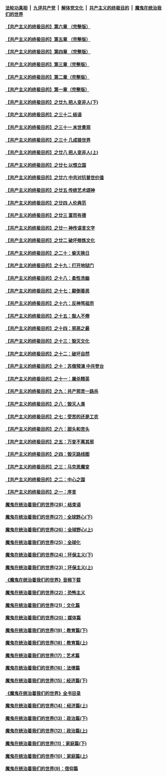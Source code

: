 ####  [法轮功真相](../../../../basic/blob/master/README.md?t=10171039) &nbsp;|&nbsp; [九评共产党](../../../../9ping.md/blob/master/README.md?t=10171039) &nbsp;|&nbsp; [解体党文化](../../../../jtdwh.md/blob/master/README.md?t=10171039)  &nbsp;|&nbsp; [共产主义的终极目的](../../../../gczydzjmd.md/blob/master/README.md?t=10171039) &nbsp;|&nbsp; [魔鬼在统治我们的世界](../../../../mgztzwmdsj.md/blob/master/README.md?t=10171039) 

#### [【共产主义的终极目的】第六章 （完整版）](../pages/nsc422/n11428913.md?t=10171039) 

#### [【共产主义的终极目的】第五章 （完整版）](../pages/nsc422/n11428912.md?t=10171039) 

#### [【共产主义的终极目的】第四章 （完整版）](../pages/nsc422/n11428907.md?t=10171039) 

#### [【共产主义的终极目的】第三章（完整版）](../pages/nsc422/n11428848.md?t=10171039) 

#### [【共产主义的终极目的】第二章（完整版）](../pages/nsc422/n11428831.md?t=10171039) 

#### [【共产主义的终极目的】第一章（完整版）](../pages/nsc422/n11417651.md?t=10171039) 

#### [【共产主义的终极目的】之廿九 把人变非人(下)](../pages/nsc422/n11344140.md?t=10171039) 

#### [【共产主义的终极目的】之三十二 结语](../pages/nsc422/n11360535.md?t=10171039) 

#### [【共产主义的终极目的】之三十一 末世景观](../pages/nsc422/n11351129.md?t=10171039) 

#### [【共产主义的终极目的】之三十 几成狼世界](../pages/nsc422/n11348280.md?t=10171039) 

#### [【共产主义的终极目的】之廿八 把人变非人(上)](../pages/nsc422/n11340492.md?t=10171039) 

#### [【共产主义的终极目的】之廿七 以恨立国](../pages/nsc422/n11336944.md?t=10171039) 

#### [【共产主义的终极目的】之廿六 中共对抗普世价值](../pages/nsc422/n11324785.md?t=10171039) 

#### [【共产主义的终极目的】之廿五 传统艺术颂神](../pages/nsc422/n11296396.md?t=10171039) 

#### [【共产主义的终极目的】之廿四 人伦典范](../pages/nsc422/n11296397.md?t=10171039) 

#### [【共产主义的终极目的】之廿三 富而有德](../pages/nsc422/n11283598.md?t=10171039) 

#### [【共产主义的终极目的】之廿一 神传语言文字](../pages/nsc422/n11263265.md?t=10171039) 

#### [【共产主义的终极目的】之廿二 破坏修炼文化](../pages/nsc422/n11245728.md?t=10171039) 

#### [【共产主义的终极目的】之二十：偷天换日](../pages/nsc422/n11238846.md?t=10171039) 

#### [【共产主义的终极目的】之十九：打开地狱门](../pages/nsc422/n11206376.md?t=10171039) 

#### [【共产主义的终极目的】之十八：柔性洗脑](../pages/nsc422/n11199994.md?t=10171039) 

#### [【共产主义的终极目的】之十七：颠倒善恶](../pages/nsc422/n11179782.md?t=10171039) 

#### [【共产主义的终极目的】之十六：反神骂祖宗](../pages/nsc422/n11166798.md?t=10171039) 

#### [【共产主义的终极目的】之十五：毁人不倦](../pages/nsc422/n11166792.md?t=10171039) 

#### [【共产主义的终极目的】之十四：邪恶之最](../pages/nsc422/n11150249.md?t=10171039) 

#### [【共产主义的终极目的】之十三：毁灭文化](../pages/nsc422/n11135227.md?t=10171039) 

#### [【共产主义的终极目的】之十二：破坏自然](../pages/nsc422/n11135214.md?t=10171039) 

#### [【共产主义的终极目的】之十：苏俄预演 中共登台](../pages/nsc422/n11118424.md?t=10171039) 

#### [【共产主义的终极目的】之十一：屠杀精英](../pages/nsc422/n11118442.md?t=10171039) 

#### [【共产主义的终极目的】之九：共产邪灵一路杀](../pages/nsc422/n11114139.md?t=10171039) 

#### [【共产主义的终极目的】之八：毁灭人类](../pages/nsc422/n11108503.md?t=10171039) 

#### [【共产主义的终极目的】之七：受苦的还是工农](../pages/nsc422/n11101809.md?t=10171039) 

#### [【共产主义的终极目的】之六：甜头和苦头](../pages/nsc422/n11096971.md?t=10171039) 

#### [【共产主义的终极目的】之五：万变不离其邪](../pages/nsc422/n11091285.md?t=10171039) 

#### [【共产主义的终极目的】之四：毁灭路线图](../pages/nsc422/n11086284.md?t=10171039) 

#### [【共产主义的终极目的】之三：马克思魔变](../pages/nsc422/n11061941.md?t=10171039) 

#### [【共产主义的终极目的】之二：中心之国](../pages/nsc422/n11047728.md?t=10171039) 

#### [【共产主义的终极目的】之一：序言](../pages/nsc422/n11086077.md?t=10171039) 

#### [魔鬼在统治着我们的世界(28)：结束语](../pages/nsc422/n10936246.md?t=10171039) 

#### [魔鬼在统治着我们的世界(27)：全球野心(下)](../pages/nsc422/n10928319.md?t=10171039) 

#### [魔鬼在统治着我们的世界(26)：全球野心(上)](../pages/nsc422/n10900318.md?t=10171039) 

#### [魔鬼在统治着我们的世界(25)：全球化](../pages/nsc422/n10788205.md?t=10171039) 

#### [魔鬼在统治着我们的世界(24)：环保主义(下)](../pages/nsc422/n10695307.md?t=10171039) 

#### [魔鬼在统治着我们的世界(23)：环保主义(上)](../pages/nsc422/n10688613.md?t=10171039) 

#### [《魔鬼在统治着我们的世界》音频下载](../pages/nsc422/n10635553.md?t=10171039) 

#### [魔鬼在统治着我们的世界(22)：恐怖主义](../pages/nsc422/n10614727.md?t=10171039) 

#### [魔鬼在统治着我们的世界(21)：文化篇](../pages/nsc422/n10597706.md?t=10171039) 

#### [魔鬼在统治着我们的世界(20)：媒体篇](../pages/nsc422/n10586579.md?t=10171039) 

#### [魔鬼在统治着我们的世界(19)：教育篇(下)](../pages/nsc422/n10564808.md?t=10171039) 

#### [魔鬼在统治着我们的世界(18)：教育篇(上)](../pages/nsc422/n10526970.md?t=10171039) 

#### [魔鬼在统治着我们的世界(17)：艺术篇](../pages/nsc422/n10499093.md?t=10171039) 

#### [魔鬼在统治着我们的世界(16)：法律篇](../pages/nsc422/n10485969.md?t=10171039) 

#### [魔鬼在统治着我们的世界(15)：经济篇(下)](../pages/nsc422/n10469975.md?t=10171039) 

#### [《魔鬼在统治着我们的世界》全书目录](../pages/nsc422/n10464261.md?t=10171039) 

#### [魔鬼在统治着我们的世界(14)：经济篇(上)](../pages/nsc422/n10457370.md?t=10171039) 

#### [魔鬼在统治着我们的世界(13)：政治篇(下)](../pages/nsc422/n10448270.md?t=10171039) 

#### [魔鬼在统治着我们的世界(12)：政治篇(上)](../pages/nsc422/n10444576.md?t=10171039) 

#### [魔鬼在统治着我们的世界(11)：家庭篇(下)](../pages/nsc422/n10440961.md?t=10171039) 

#### [魔鬼在统治着我们的世界(10)：家庭篇(上)](../pages/nsc422/n10435448.md?t=10171039) 

#### [魔鬼在统治着我们的世界(9)：信仰篇](../pages/nsc422/n10432159.md?t=10171039) 

